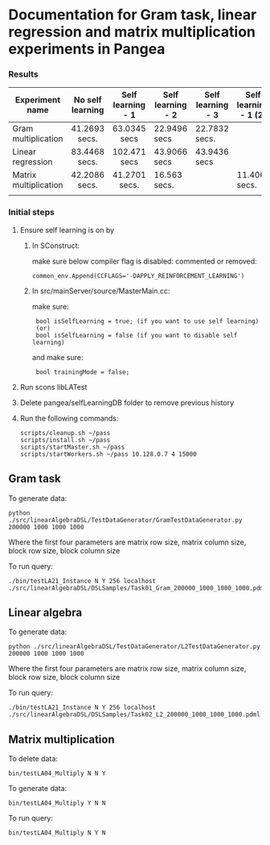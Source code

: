 # Documentation for Gram task, linear regression and matrix multiplication experiments in Pangea


### Results
| Experiment name       | No self learning | Self learning - 1 | Self learning - 2 | Self learning - 3 | Self learning - 1 (2) | Self learning - 2 (2) |
|-----------------------|:----------------:|:-----------------:|-------------------|-------------------|-----------------------|-----------------------|
| Gram multiplication   | 41.2693 secs.    | 63.0345 secs      | 22.9496 secs      | 22.7832 secs.     |                       |                       |
| Linear regression     | 83.4468 secs.    | 102.471 secs      | 43.9066 secs      | 43.9436 secs      |                       |                       |
| Matrix multiplication | 42.2086 secs.    | 41.2701 secs.     | 16.563 secs.      |                   | 11.406 secs.          | 11.4764 secs.         |
|                       |                  |                   |                   |                   |                       |                       |

### Initial steps
1. Ensure self learning is on by
   1. In SConstruct:

      make sure below compiler flag is disabled: commented or removed:

          common_env.Append(CCFLAGS='-DAPPLY_REINFORCEMENT_LEARNING')
    
   2.  In src/mainServer/source/MasterMain.cc:

        make sure:

            bool isSelfLearning = true; (if you want to use self learning)
            (or)
            bool isSelfLearning = false (if you want to disable self learning)

        and make sure:

            bool trainingMode = false;


2. Run
    scons libLATest

3. Delete pangea/selfLearningDB folder to remove previous history
4. Run the following commands:
   
       scripts/cleanup.sh ~/pass
       scripts/install.sh ~/pass
       scripts/startMaster.sh ~/pass
       scripts/startWorkers.sh ~/pass 10.128.0.7 4 15000


## Gram task
To generate data:

    python ./src/linearAlgebraDSL/TestDataGenerator/GramTestDataGenerator.py 200000 1000 1000 1000
Where the first four parameters are matrix row size, matrix column size, block row size, block column size

To run query:

    ./bin/testLA21_Instance N Y 256 localhost ./src/linearAlgebraDSL/DSLSamples/Task01_Gram_200000_1000_1000_1000.pdml 

## Linear algebra 
To generate data:

    python ./src/linearAlgebraDSL/TestDataGenerator/L2TestDataGenerator.py 200000 1000 1000 1000
Where the first four parameters are matrix row size, matrix column size, block row size, block column size

To run query:

    ./bin/testLA21_Instance N Y 256 localhost ./src/linearAlgebraDSL/DSLSamples/Task02_L2_200000_1000_1000_1000.pdml 

## Matrix multiplication
To delete data:

    bin/testLA04_Multiply N N Y

To generate data:

    bin/testLA04_Multiply Y N N

To run query:

    bin/testLA04_Multiply N Y N
